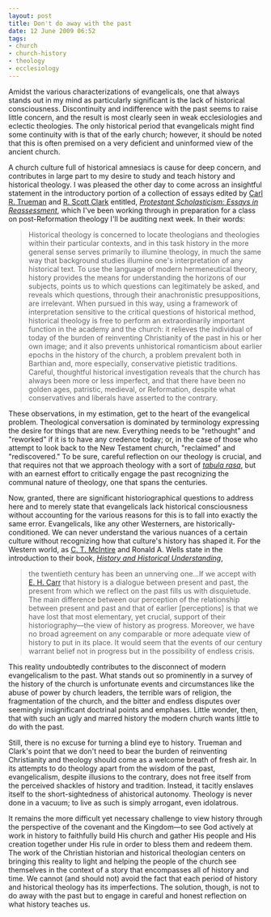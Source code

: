 ```yaml
---
layout: post
title: Don't do away with the past
date: 12 June 2009 06:52
tags:
- church
- church-history
- theology
- ecclesiology
---
```

Amidst the various characterizations of evangelicals, one that always stands out in my mind as particularly significant is the lack of historical consciousness.  Discontinuity and indifference with the past seems to raise little concern, and the result is most clearly seen in weak ecclesiologies and eclectic theologies.  The only historical period that evangelicals might find some continuity with is that of the early church; however, it should be noted that this is often premised on a very deficient and uninformed view of the ancient church.

A church culture full of historical amnesiacs is cause for deep concern, and contributes in large part to my desire to study and teach history and historical theology.  I was pleased the other day to come across an insightful statement in the introductory portion of a collection of essays edited by <a href="http://www.wts.edu/faculty/profile.html?id=12">Carl R. Trueman</a> and <a href="http://www.wscal.edu/faculty/bios/clark.php">R. Scott Clark</a> entitled, <a href="http://www.amazon.com/Protestant-Scholasticism-Reassessment-Studies-Christian/dp/0853648530"><span style="font-style: italic;">Protestant Scholasticism: Essays in Reassessment</span></a>, which I've been working through in preparation for a class on post-Reformation theology I'll be auditing next week.  In their words:

<blockquote>
Historical theology is concerned to locate theologians and theologies within their particular contexts, and in this task history in the more general sense serves primarily to illumine theology, in much the same way that background studies illumine one's interpretation of any historical text.  To use the language of modern hermeneutical theory, history provides the means for understanding the horizons of our subjects, points us to which questions can legitimately be asked, and reveals which questions, through their anachronistic presuppositions, are irrelevant.  When pursued in this way, using a framework of interpretation sensitive to the critical questions of historical method, historical theology is free to perform an extraordinarily important function in the academy and the church: it relieves the individual of today of the burden of reinventing Christianity of the past in his or her own image; and it also prevents unhistorical romanticism about earlier epochs in the history of the church, a problem prevalent both in Barthian and, more especially, conservative pietistic traditions.  Careful, thoughtful historical investigation reveals that the church has always been more or less imperfect, and that there have been no golden ages, patristic, medieval, or Reformation, despite what conservatives and liberals have asserted to the contrary.
</blockquote>

These observations, in my estimation, get to the heart of the evangelical problem.  Theological conversation is dominated by terminology expressing the desire for things that are new.  Everything needs to be "rethought" and "reworked" if it is to have any credence today; or, in the case of those who attempt to look back to the New Testament church, "reclaimed" and "rediscovered."  To be sure, careful reflection on our theology is crucial, and that requires not that we approach theology with a sort of <a href="http://en.wikipedia.org/wiki/Tabula_rasa"><span style="font-style: italic;">tabula rasa</span></a>, but with an earnest effort to critically engage the past recognizing the communal nature of theology, one that spans the centuries.

Now, granted, there are significant historiographical questions to address here and to merely state that evangelicals lack historical consciousness without accounting for the various reasons for this is to fall into exactly the same error.  Evangelicals, like any other Westerners,  are historically-conditioned.  We can never understand the various nuances of a certain culture without recognizing how that culture's history has shaped it.  For the Western world, as <a href="http://www.religion.utoronto.ca/people/faculty/expanded/mcintire.htm">C. T. McIntire</a> and Ronald A. Wells state in the introduction to their book, <a href="http://www.amazon.com/History-Historical-Understanding-C-McIntire/dp/0802800300/ref=sr_1_6?ie=UTF8&amp;s=books&amp;qid=1244779613&amp;sr=8-6"><span style="font-style: italic;">History and Historical Understanding</span></a>,

<blockquote>
the twentieth century has been an unnerving one...If we accept with <a href="http://en.wikipedia.org/wiki/E._H._Carr">E. H. Carr</a> that history is a dialogue between present and past, the present from which we reflect on the past fills us with disquietude.  The main difference between our perception of the relationship between present and past and that of earlier [perceptions] is that we have lost that most elementary, yet crucial, support of their historiography&mdash;the view of history as progress.  Moreover, we have no broad agreement on any comparable or more adequate view of history to put in its place.  It would seem that the events of our century warrant belief not in progress but in the possibility of endless crisis.
</blockquote>

This reality undoubtedly contributes to the disconnect of modern evangelicalism to the past.  What stands out so prominently in a survey of the history of the church is unfortunate events and circumstances like the abuse of power by church leaders, the terrible wars of religion, the fragmentation of the church, and the bitter and endless disputes over seemingly insignificant doctrinal points and emphases.  Little wonder, then, that with such an ugly and marred history the modern church wants little to do with the past.

Still, there is no excuse for turning a blind eye to history.  Trueman and Clark's point that we don't need to bear the burden of reinventing Christianity and theology should come as a welcome breath of fresh air.  In its attempts to do theology apart from the wisdom of the past, evangelicalism, despite illusions to the contrary, does not free itself from the perceived shackles of history and tradition.  Instead, it tacitly enslaves itself to the short-sightedness of ahistorical autonomy.  Theology is never done in a vacuum; to live as such is simply arrogant, even idolatrous.

It remains the more difficult yet necessary challenge to view history through the perspective of the covenant and the Kingdom&mdash;to see God actively at work in history to faithfully build His church and gather His people and His creation together under His rule in order to bless them and redeem them.   The work of the Christian historian and historical theologian centers on bringing this reality to light and helping the people of the church see themselves in the context of a story that encompasses all of history and time.  We cannot (and should not) avoid the fact that each period of history and historical theology has its imperfections.  The solution, though, is not to do away with the past but to engage in careful and honest reflection on what history teaches us.
